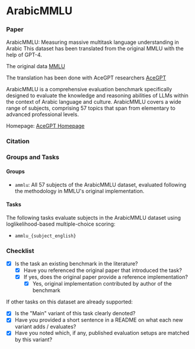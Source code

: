 # ArabicMMLU

### Paper

ArabicMMLU: Measuring massive multitask language understanding in Arabic
This dataset has been translated from the original MMLU with the help of GPT-4.

The original data [MMLU](https://arxiv.org/pdf/2009.03300v3.pdf)

The translation has been done with AceGPT researchers [AceGPT](https://arxiv.org/abs/2309.12053)

ArabicMMLU is a comprehensive evaluation benchmark specifically designed to evaluate the knowledge and reasoning abilities of LLMs within the context of Arabic language and culture.
ArabicMMLU covers a wide range of subjects, comprising 57 topics that span from elementary to advanced professional levels.

Homepage: [AceGPT Homepage](https://github.com/FreedomIntelligence/AceGPT/tree/main/eval/benchmark_eval/benchmarks/MMLUArabic)

### Citation

### Groups and Tasks

#### Groups

- `ammlu`: All 57 subjects of the ArabicMMLU dataset, evaluated following the methodology in MMLU's original implementation.

#### Tasks

The following tasks evaluate subjects in the ArabicMMLU dataset using loglikelihood-based multiple-choice scoring:

- `ammlu_{subject_english}`

### Checklist

* [x] Is the task an existing benchmark in the literature?
    * [x] Have you referenced the original paper that introduced the task?
    * [x] If yes, does the original paper provide a reference implementation?
        * [x] Yes, original implementation contributed by author of the benchmark

If other tasks on this dataset are already supported:

* [x] Is the "Main" variant of this task clearly denoted?
* [x] Have you provided a short sentence in a README on what each new variant adds / evaluates?
* [x] Have you noted which, if any, published evaluation setups are matched by this variant?
